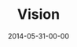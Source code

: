 ---
layout: message
category: message
series: "The New Man"
title: "Vision"
date: 2014-05-31-00-00
message_id: 866
program: "http://s3.amazonaws.com/crossroads-media/media/legacy/documents/05_31-06_01_14Program.pdf"
description: "Brian Tome talks about how the new man has vision."
video: "https://s3.amazonaws.com/crossroadsvideomessages/thenewman_06.mp4"
video-duration: ":"
video-image: "http://s3.amazonaws.com/crossroads-media/images/legacy/content/thenewman_06_still.jpg"
audio: "http://s3.amazonaws.com/crossroads-media/media/legacy/mp3/thenewman_06.mp3"
audio-duration: ":"
explicit: "N"
---